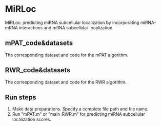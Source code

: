 # MiRLoc
MiRLoc: predicting miRNA subcellular localization by incorporating miRNA-mRNA interactions and mRNA subcellular localization

## mPAT_code&datasets

The corresponding dataset and code for the mPAT algorithm.

## RWR_code&datasets

The corresponding dataset and code for the RWR algorithm.

## Run steps

1. Make data preparations. Specify a complete file path and file name.
2. Run "mPAT.m" or "main_RWR.m" for predicting miRNA subcellular localization scores.
